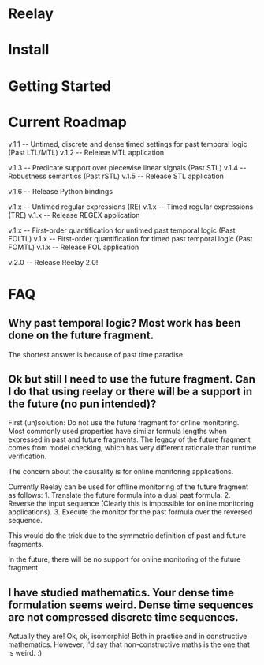 # Reelay

# Install

# Getting Started

# Current Roadmap

v.1.1 -- Untimed, discrete and dense timed settings for past temporal logic (Past LTL/MTL)
v.1.2 -- Release MTL application

v.1.3 -- Predicate support over piecewise linear signals (Past STL)
v.1.4 -- Robustness semantics (Past rSTL)
v.1.5 -- Release STL application

v.1.6 -- Release Python bindings

v.1.x -- Untimed regular expressions (RE)
v.1.x -- Timed regular expressions (TRE)
v.1.x -- Release REGEX application

v.1.x -- First-order quantification for untimed past temporal logic (Past FOLTL)
v.1.x -- First-order quantification for timed past temporal logic (Past FOMTL)
v.1.x -- Release FOL application

v.2.0 -- Release Reelay 2.0!

# FAQ

## Why past temporal logic? Most work has been done on the future fragment. 

The shortest answer is because of past time paradise.

## Ok but still I need to use the future fragment. Can I do that using reelay or there will be a support in the future (no pun intended)?

First (un)solution: Do not use the future fragment for online monitoring. Most commonly used properties have similar formula lengths when expressed in past and future fragments. The legacy of the future fragment comes from model checking, which has very different rationale than runtime verification.

The concern about the causality is for online monitoring applications. 

Currently Reelay can be used for offline monitoring of the future fragment as follows:
    1. Translate the future formula into a dual past formula.
    2. Reverse the input sequence (Clearly this is impossible for online monitoring applications).
    3. Execute the monitor for the past formula over the reversed sequence.

This would do the trick due to the symmetric definition of past and future fragments.

In the future, there will be no support for online monitoring of the future fragment. 

## I have studied mathematics. Your dense time formulation seems weird. Dense time sequences are not compressed discrete time sequences.

Actually they are! Ok, ok, isomorphic! Both in practice and in constructive mathematics. However, I'd say that non-constructive maths is the one that is weird. :)